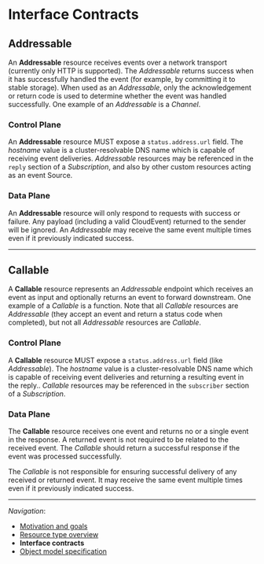 # Interface Contracts

## Addressable

An **Addressable** resource receives events over a network transport (currently
only HTTP is supported). The _Addressable_ returns success when it has
successfully handled the event (for example, by committing it to stable
storage). When used as an _Addressable_, only the acknowledgement or return code
is used to determine whether the event was handled successfully. One example of
an _Addressable_ is a _Channel_.

### Control Plane

An **Addressable** resource MUST expose a `status.address.url` field. The
_hostname_ value is a cluster-resolvable DNS name which is capable of receiving
event deliveries. _Addressable_ resources may be referenced in the `reply`
section of a _Subscription_, and also by other custom resources acting as an
event Source.

### Data Plane

An **Addressable** resource will only respond to requests with success or
failure. Any payload (including a valid CloudEvent) returned to the sender will
be ignored. An _Addressable_ may receive the same event multiple times even if
it previously indicated success.

---

## Callable

A **Callable** resource represents an _Addressable_ endpoint which receives an
event as input and optionally returns an event to forward downstream. One
example of a _Callable_ is a function. Note that all _Callable_ resources are
_Addressable_ (they accept an event and return a status code when completed),
but not all _Addressable_ resources are _Callable_.

### Control Plane

A **Callable** resource MUST expose a `status.address.url` field (like
_Addressable_). The _hostname_ value is a cluster-resolvable DNS name which is
capable of receiving event deliveries and returning a resulting event in the
reply.. _Callable_ resources may be referenced in the `subscriber` section of a
_Subscription_.

<!-- TODO(evankanderson):

What other properties separate a callable from an Addressable. We have talked
about using an annotation like `eventing.knative.dev/returnType = any` to
represent the return type of the _Callable_.

--->

### Data Plane

The **Callable** resource receives one event and returns no or a single event in
the response. A returned event is not required to be related to the received
event. The _Callable_ should return a successful response if the event was
processed successfully.

The _Callable_ is not responsible for ensuring successful delivery of any
received or returned event. It may receive the same event multiple times even if
it previously indicated success.

---

_Navigation_:

- [Motivation and goals](motivation.md)
- [Resource type overview](overview.md)
- **Interface contracts**
- [Object model specification](spec.md)
